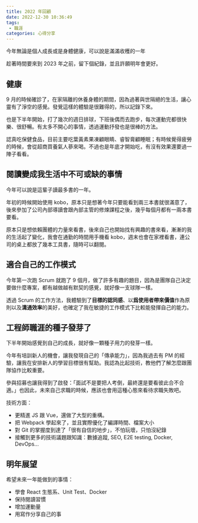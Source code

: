 ```yaml
---
title: 2022 年回顧
date: 2022-12-30 10:36:49
tags:
 - 職涯
categories: 心得分享
---
```


今年無論是個人成長或是身體健康，可以說是滿滿收穫的一年

趁著時間要來到 2023 年之前，留下個紀錄，並且許願明年會更好。

<!-- more -->

## 健康

9 月的時候確診了，在家隔離的休養身體的期間，因為過著與世隔絕的生活，讓心靈有了淨空的感覺。發覺這樣的體驗是很難得的，所以記錄下來。

也是下半年開始，打了幾次的週日排球，下班後偶而去跑步，每次運動完都很快樂、很舒暢。有太多不開心的事情，透過運動抒發也是很棒的方法。

認真吃保健食品，目前主要吃葉黃素果凍顧眼睛、睿智膏顧睡眠；有時候覺得疲勞的時候，會從超商買養氣人蔘來喝。不過也是年底才開始吃，有沒有效果還要過一陣子看看。

## 閱讀變成我生活中不可或缺的事情

今年可以說是這輩子讀最多書的一年。

年初的時候開始使用 kobo，原本只是想著今年只要能看到兩三本書就很滿意了，後來參加了公司內部導讀會跟內部主管的修煉課程之後，幾乎每個月都有一兩本書要看。

原本只是想依賴團體的力量來看書，後來自己也開始找有興趣的書來看，漸漸的我的生活起了變化，我會在通勤的時間用手機看 kobo，週末也會在家裡看書，連公司的桌上都放了幾本工具書，隨時可以翻閱。

## 適合自己的工作模式

今年第一次跑 Scrum 就跑了 9 個月，做了許多有趣的題目，因為是團隊自己決定要做什麼專案，都有越做越有默契的感覺，就好像一支球隊一樣。

透過 Scrum 的工作方法，我體驗到了**目標的認同感**、以**爲使用者帶來價值**作為原則以及**溝通效率**的美好，也確定了我在敏捷的工作模式下比較能發揮自己的能力。

## 工程師職涯的種子發芽了

下半年開始感覺到自己的成長，就好像一顆種子用力的發芽一樣。

今年有培訓新人的機會，讓我發現自己的「傳承能力」，因為我過去有 PM 的經驗，讓我在安排新人的學習目標很有幫助。我認為比起技術，教他們了解怎麼跟團隊協作比較重要。

參與招募也讓我得到了啟發：「面試不是要把人考倒，最終還是要看彼此合不合適。」也因此，未來自己求職的時候，應該也會用這種心態來看待求職失敗吧。

技術方面：

- 更精進 JS 跟 Vue，還做了大型的重構。
- 把 Webpack 學起來了，並且實際優化了編譯時間、檔案大小
- 對 Git 的掌握度到達了「很有自信的地步」，不怕玩壞，只怕沒紀錄
- 接觸到更多的技術議題跟知識：數據追蹤, SEO, E2E testing, Docker, DevOps...

## 明年展望

希望未來一年能做到的事情：

- 學會 React 生態系、Unit Test、Docker
- 保持閱讀習慣
- 增加運動量
- 用寫作分享自己的事